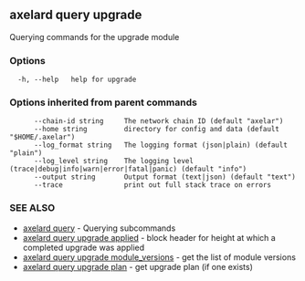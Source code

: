 ## axelard query upgrade

Querying commands for the upgrade module

### Options

```
  -h, --help   help for upgrade
```

### Options inherited from parent commands

```
      --chain-id string     The network chain ID (default "axelar")
      --home string         directory for config and data (default "$HOME/.axelar")
      --log_format string   The logging format (json|plain) (default "plain")
      --log_level string    The logging level (trace|debug|info|warn|error|fatal|panic) (default "info")
      --output string       Output format (text|json) (default "text")
      --trace               print out full stack trace on errors
```

### SEE ALSO

- [axelard query](/cli-docs/v0_29_1/axelard_query) - Querying subcommands
- [axelard query upgrade applied](/cli-docs/v0_29_1/axelard_query_upgrade_applied) - block header for height at which a completed upgrade was applied
- [axelard query upgrade module_versions](/cli-docs/v0_29_1/axelard_query_upgrade_module_versions) - get the list of module versions
- [axelard query upgrade plan](/cli-docs/v0_29_1/axelard_query_upgrade_plan) - get upgrade plan (if one exists)
